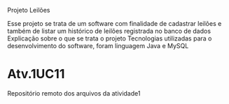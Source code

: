 Projeto Leilões

Esse projeto se trata de um software com finalidade de cadastrar leilões e também de listar um histórico de leilões registrada no banco de dados
Explicação sobre o que se trata o projeto
Tecnologias utilizadas para o desenvolvimento do software, foram linguagem Java e MySQL


# Atv.1UC11
Repositório remoto dos arquivos da atividade1
